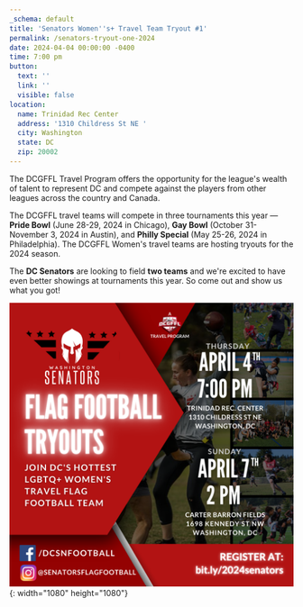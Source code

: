 ```yaml
---
_schema: default
title: 'Senators Women''s+ Travel Team Tryout #1'
permalink: /senators-tryout-one-2024
date: 2024-04-04 00:00:00 -0400
time: 7:00 pm
button:
  text: ''
  link: ''
  visible: false
location:
  name: Trinidad Rec Center
  address: '1310 Childress St NE '
  city: Washington
  state: DC
  zip: 20002
---
```

The DCGFFL Travel Program offers the opportunity for the league's wealth of talent to represent DC and compete against the players from other leagues across the country and Canada.&nbsp;

The DCGFFL travel teams will compete in three tournaments this year — **Pride Bowl** (June 28-29, 2024 in Chicago),&nbsp;**Gay Bowl** (October 31-November 3, 2024 in Austin), and&nbsp;**Philly Special** (May 25-26, 2024 in Philadelphia). The DCGFFL Women's travel teams are hosting tryouts for the 2024 season.

The **DC Senators** are looking to field **two teams** and we're excited to have even better showings at tournaments this year. So come out and show us what you got!&nbsp;

![](/img/senators-2024-tryouts.png){: width="1080" height="1080"}